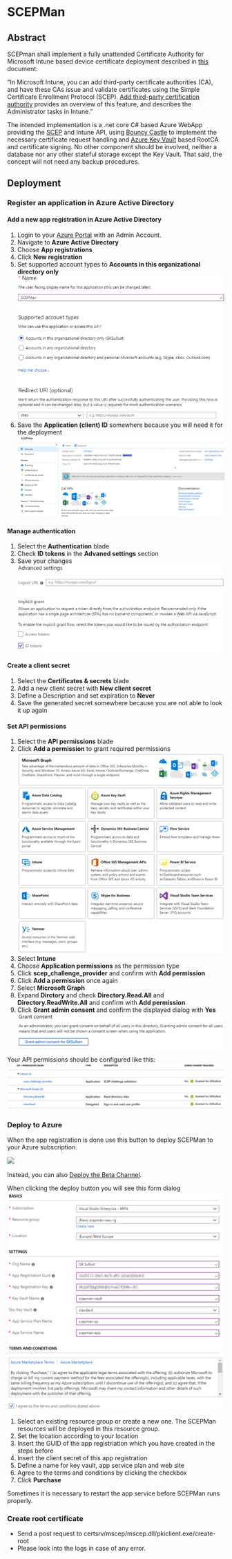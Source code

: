 # SCEPMan
## Abstract
SCEPman shall implement a fully unattended Certificate Authority for Microsoft Intune based device certificate deployment described in [this](https://docs.microsoft.com/en-us/intune/scep-libraries-apis) document:

“In Microsoft Intune, you can add third-party certificate authorities (CA), and have these CAs issue and validate certificates using the Simple Certificate Enrollment Protocol (SCEP). [Add third-party certification authority](https://docs.microsoft.com/en-us/intune/certificate-authority-add-scep-overview) provides an overview of this feature, and describes the Administrator tasks in Intune.”

The intended implementation is a .net core C# based Azure WebApp providing the [SCEP](https://tools.ietf.org/html/draft-gutmann-scep-13) and Intune API, using [Bouncy Castle](https://www.bouncycastle.org) to implement the necessary certificate request handling and [Azure Key Vault](https://docs.microsoft.com/en-us/rest/api/keyvault/) based RootCA and certificate signing. No other component should be involved, neither a database nor any other stateful storage except the Key Vault. That said, the concept will not need any backup procedures.

## Deployment
### Register an application in Azure Active Directory

#### Add a new app registration in Azure Active Directory
1. Login to your [Azure Portal](http://portal.azure.com/) with an Admin Account.
2. Navigate to **Azure Active Directory**
3. Choose **App registrations**
4. Click **New registration**
5. Set supported account types to **Accounts in this organizational directory only**
![Screenshot](./docs/images/1.png)
6. Save the **Application (client) ID** somewhere because you will need it for the deployment
![Screenshot](./docs/images/7.png)

#### Manage authentication
1. Select the **Authentication** blade
2. Check **ID tokens** in the **Advaned settings** section
3. Save your changes
![Screenshot](./docs/images/2.png)

#### Create a client secret
1. Select the **Certificates & secrets** blade
2. Add a new client secret with **New client secret**
3. Define a Description and set expiration to **Never**
4. Save the generated secret somewhere because you are not able to look it up again

#### Set API permissions
1. Select the **API permissions** blade
2. Click **Add a permission** to grant required permissions
![Screenshot](./docs/images/4.png)
3. Select **Intune** 
4. Choose **Application permissions** as the permission type
5. Click **scep_challenge_provider** and confirm with **Add permission**
6. Click **Add a permission** once again
7. Select **Microsoft Graph**
8. Expand **Dirctory** and check **Directory.Read.All** and **Directory.ReadWrite.All** and confirm with **Add permission**
9. Click **Grant admin consent** and confirm the displayed dialog with **Yes**
![Screenshot](./docs/images/5.png)

Your API permissions should be configured like this:
![Screenshot](./docs/images/6.png)

### Deploy to Azure

When the app registration is done use this button to deploy SCEPMan to your Azure subscription.

<a href="https://portal.azure.com/#create/Microsoft.Template/uri/https%3A%2F%2Fraw.githubusercontent.com%2Fglueckkanja%2Fgk-scepman%2Fmaster%2Fazuredeploy.json" target="_blank">
    <img src="http://azuredeploy.net/deploybutton.png"/>
</a>

Instead, you can also <a href="https://portal.azure.com/#create/Microsoft.Template/uri/https%3A%2F%2Fraw.githubusercontent.com%2Fglueckkanja%2Fgk-scepman%2Fmaster%2Fazuredeploy-beta.json" target="_blank">Deploy the Beta Channel</a>.

When clicking the deploy button you will see this form dialog
![Screenshot](./docs/images/8.png)
1. Select an existing resource group or create a new one. The SCEPMan resources will be deployed in this resource group.
2. Set the location according to your location
3. Insert the GUID of the app registriation which you have created in the steps before
4. Insert the client secret of this app registration
5. Define a name for key vault, app service plan and web site
6. Agree to the terms and conditions by clicking the checkbox
7. Click **Purchase**

Sometimes it is necessary to restart the app service before SCEPMan runs properly.

### Create root certificate

* Send a post request to certsrv/mscep/mscep.dll/pkiclient.exe/create-root
* Please look into the logs in case of any error.